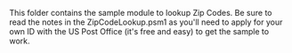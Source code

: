 This folder contains the sample module to lookup Zip Codes. Be sure to read the notes in the ZipCodeLookup.psm1 as you'll need to apply for your own ID with the US Post Office (it's free and easy) to get the sample to work.
